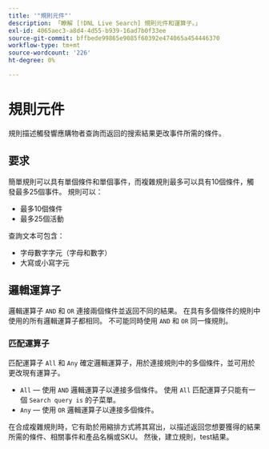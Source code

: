 ```yaml
---
title: '"規則元件"'
description: 「瞭解 [!DNL Live Search] 規則元件和運算子。」
exl-id: 4065aec3-a8d4-4d55-b939-16ad7b0f33ee
source-git-commit: bffbede99865e9085f60392e474065a454446370
workflow-type: tm+mt
source-wordcount: '226'
ht-degree: 0%

---
```


# 規則元件

規則描述觸發響應購物者查詢而返回的搜索結果更改事件所需的條件。

## 要求

簡單規則可以具有單個條件和單個事件，而複雜規則最多可以具有10個條件，觸發最多25個事件。
規則可以：

* 最多10個條件
* 最多25個活動

查詢文本可包含：

* 字母數字字元（字母和數字）
* 大寫或小寫字元

## 邏輯運算子

邏輯運算子 `AND` 和 `OR` 連接兩個條件並返回不同的結果。 在具有多個條件的規則中使用的所有邏輯運算子都相同。 不可能同時使用 `AND` 和 `OR` 同一條規則。

### 匹配運算子

匹配運算子 `All` 和 `Any` 確定邏輯運算子，用於連接規則中的多個條件，並可用於更改現有運算子。

* `All`  — 使用 `AND` 邏輯運算子以連接多個條件。 使用 `All` 匹配運算子只能有一個 `Search query is` 的子菜單。
* `Any`  — 使用 `OR` 邏輯運算子以連接多個條件。

在合成複雜規則時，它有助於用縮排方式將其寫出，以描述返回您想要獲得的結果所需的條件、相關事件和產品名稱或SKU。 然後，建立規則，test結果。

